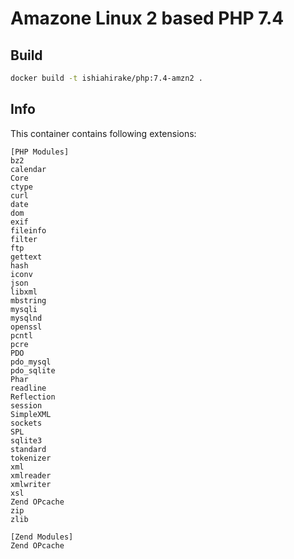 # Amazone Linux 2 based PHP 7.4

## Build

```bash
docker build -t ishiahirake/php:7.4-amzn2 .
```

## Info

This container contains following extensions:

```text
[PHP Modules]
bz2
calendar
Core
ctype
curl
date
dom
exif
fileinfo
filter
ftp
gettext
hash
iconv
json
libxml
mbstring
mysqli
mysqlnd
openssl
pcntl
pcre
PDO
pdo_mysql
pdo_sqlite
Phar
readline
Reflection
session
SimpleXML
sockets
SPL
sqlite3
standard
tokenizer
xml
xmlreader
xmlwriter
xsl
Zend OPcache
zip
zlib

[Zend Modules]
Zend OPcache
```
